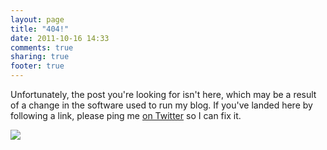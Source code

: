 ```yaml
---
layout: page
title: "404!"
date: 2011-10-16 14:33
comments: true
sharing: true
footer: true
---
```


Unfortunately, the post you're looking for isn't here, which may be a result of a change in the software used to run my blog. If you've landed here by following a link, please ping me [on Twitter](http://twitter.com/iKenndac) so I can fix it.


<img class="center no-border" src="{{ root_url }}/images/404.png">